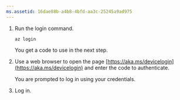 ```yaml
---
ms.assetid: 16dae88b-a4b8-4bfd-aa3c-25245a9ad975
---
```


1. Run the login command.

    ```azurecli-interactive
    az login
    ```

   You get a code to use in the next step. 

1. Use a web browser to open the page [https://aka.ms/devicelogin](https://aka.ms/devicelogin)
    and enter the code to authenticate.

    You are prompted to log in using your credentials.

1. Log in.